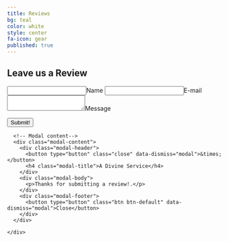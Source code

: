 ```yaml
---
title: Reviews
bg: teal     
color: white
style: center
fa-icon: gear
published: true
---
```



## Leave us a Review

<form class="js-form form" method="POST" action="https://api.staticman.net/v1/entry/joelsite/joelsite.github.io/master">
  <!-- e.g. "2016-01-02-this-is-a-post" -->
  <input name="options[slug]" type="hidden" value="{{ page.slug }}">
  <label><input name="fields[name]" type="text">Name</label>
  <label><input name="fields[email]" type="email">E-mail</label>
  <label><textarea name="fields[message]"></textarea>Message</label>
  
  <button type="submit">Submit!</button>
</form>

<div class="container">
  <!-- Modal -->
  <div class="modal fade" id="myModal" role="dialog">
    <div class="modal-dialog">
    
      <!-- Modal content-->
      <div class="modal-content">
        <div class="modal-header">
          <button type="button" class="close" data-dismiss="modal">&times;</button>
          <h4 class="modal-title">A Divine Service</h4>
        </div>
        <div class="modal-body">
          <p>Thanks for submitting a review!.</p>
        </div>
        <div class="modal-footer">
          <button type="button" class="btn btn-default" data-dismiss="modal">Close</button>
        </div>
      </div>
      
    </div>
  </div>
  
</div>
